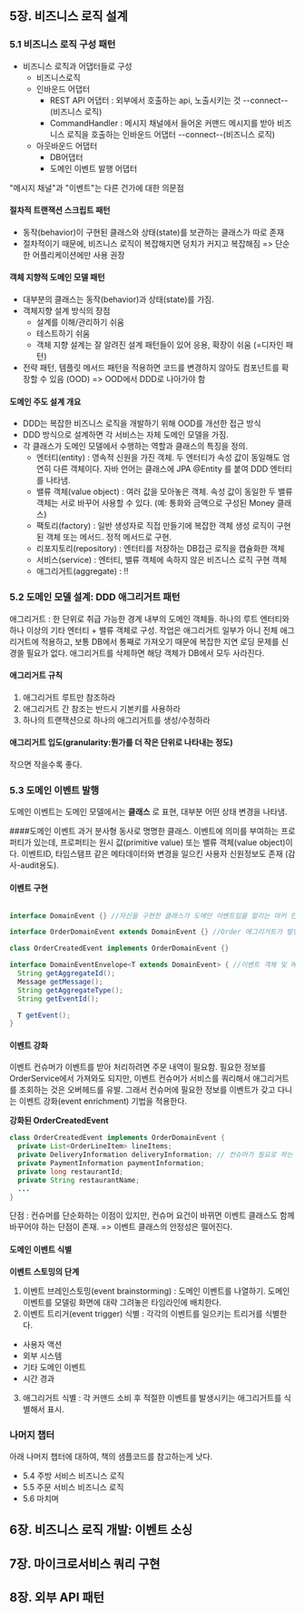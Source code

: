 

## 5장. 비즈니스 로직 설계

### 5.1 비즈니스 로직 구성 패턴
+ 비즈니스 로직과 어댑터들로 구성
  - 비즈니스로직
  - 인바운드 어댑터
    - REST API 어댑터 : 외부에서 호출하는 api, 노출시키는 것 --connect--(비즈니스 로직)
    - CommandHandler : 메시지 채널에서 들어온 커맨드 메시지를 받아 비즈니스 로직을 호출하는 인바운드 어댑터 --connect--(비즈니스 로직)
  - 아웃바운드 어댑터
    - DB어댑터
    - 도메인 이벤트 발행 어댑터

"메시지 채널"과 "이벤트"는 다른 건가에 대한 의문점

#### 절차적 트랜잭션 스크립트 패턴
- 동작(behavior)이 구현된 클래스와 상태(state)를 보관하는 클래스가 따로 존재
- 절차적이기 때문에, 비즈니스 로직이 복잡해지면 덩치가 커지고 복잡해짐 => 단순한 어플리케이션에만 사용 권장

#### 객체 지향적 도메인 모델 패턴
- 대부분의 클래스는 동작(behavior)과 상태(state)를 가짐.
- 객체지향 설계 방식의 장점
  - 설계를 이해/관리하기 쉬움
  - 테스트하기 쉬움
  - 객체 지향 설계는 잘 알려진 설계 패턴들이 있어 응용, 확장이 쉬움 (=디자인 패턴)
- 전략 패턴, 템플릿 메서드 패턴을 적용하면 코드를 변경하지 않아도 컴포넌트를 확장할 수 있음 (OOD) => OOD에서 DDD로 나아가야 함

#### 도메인 주도 설계 개요
- DDD는 복잡한 비즈니스 로직을 개발하기 위해 OOD를 개선한 접근 방식
- DDD 방식으로 설계하면 각 서비스는 자체 도메인 모델을 가짐.
- 각 클래스가 도메인 모델에서 수행하는 역할과 클래스의 특징을 정의.
  - 엔터티(entity) : 영속적 신원을 가진 객체. 두 엔터티가 속성 값이 동일해도 엄연히 다른 객체이다. 자바 언어는 클래스에 JPA @Entity 를 붙여 DDD 엔터티를 나타냄.
  - 밸류 객체(value object) : 여러 값을 모아놓은 객체. 속성 값이 동일한 두 밸류 객체는 서로 바꾸어 사용할 수 있다. (예: 통화와 금액으로 구성된 Money 클래스)
  - 팩토리(factory) : 일반 생성자로 직접 만들기에 복잡한 객체 생성 로직이 구현된 객체 또는 메서드. 정적 메서드로 구현.
  - 리포지토리(repository) : 엔터티를 저장하는 DB접근 로직을 캡슐화한 객체
  - 서비스(service) : 엔터티, 밸류 객체에 속하지 않은 비즈니스 로직 구현 객체
  - 애그리거트(aggregate) : !!


### 5.2 도메인 모델 설계: DDD 애그리거트 패턴
애그리거트 : 한 단위로 취급 가능한 경계 내부의 도메인 객체들. 하나의 루트 엔터티와 하나 이상의 기타 엔터티 + 밸류 객체로 구성.
작업은 애그리거트 일부가 아니 전체 애그리거트에 적용하고, 보통 DB에서 통째로 가져오기 때문에 복잡한 지연 로딩 문제를 신경쓸 필요가 없다.
애그리거트를 삭제하면 해당 객체가 DB에서 모두 사라진다.

#### 애그리거트 규칙
1. 애그리거트 루트만 참조하라
2. 애그리거트 간 참조는 반드시 기본키를 사용하라
3. 하나의 트랜잭션으로 하나의 애그리거트를 생성/수정하라

#### 애그리거트 입도(granularity:뭔가를 더 작은 단위로 나타내는 정도)
작으면 작을수록 좋다.


### 5.3 도메인 이벤트 발행
도메인 이벤트는 도메인 모델에서는 **클래스** 로 표현, 대부분 어떤 상태 변경을 나타냄.

####도메인 이벤트
과거 분사형 동사로 명명한 클래스. 이벤트에 의미를 부여하는 프로퍼티가 있는데, 프로퍼티는 원시 값(primitive value) 또는 밸류 객체(value object)이다.
이벤트ID, 타임스탬프 같은 메타데이터와 변경을 일으킨 사용자 신원정보도 존재 (감사-audit용도).

#### 이벤트 구현

``` java

interface DomainEvent {} //자신을 구현한 클래스가 도메인 이벤트임을 알리는 마커 인터페이스!

interface OrderDomainEvent extends DomainEvent {} //Order 애그리거트가 발행한 OrderCreatedEvent의 마커 인터페이스

class OrderCreatedEvent implements OrderDomainEvent {}

interface DomainEventEnvelope<T extends DomainEvent> { //이벤트 객체 및 메타데이터를 조회하는 메서드가 존재. 이 인터페이스는 DomainEvent를 상속한 매개변수화 객체를 받는다.
  String getAggregateId();
  Message getMessage();
  String getAggregateType();
  String getEventId();

  T getEvent();
}

```

#### 이벤트 강화
이벤트 컨슈머가 이벤트를 받아 처리하려면 주문 내역이 필요함. 필요한 정보를 OrderService에서 가져와도 되지만, 이벤트 컨슈머가 서비스를 쿼리해서 애그리거트를 조회하는 것은 오버헤드를 유발.
그래서 컨슈머에 필요한 정보를 이벤트가 갖고 다니는 이벤트 강화(event enrichment) 기법을 적용한다.

**강화된 OrderCreatedEvent**
```java
class OrderCreatedEvent implements OrderDomainEvent {
  private List<OrderLineItem> lineItems;
  private DeliveryInformation deliveryInformation; // 컨슈머가 필요로 하는 데이터
  private PaymentInformation paymentInformation;
  private long restaurantId;
  private String restaurantName;
  ...
}

```

단점 : 컨슈머를 단순화하는 이점이 있지만, 컨슈머 요건이 바뀌면 이벤트 클래스도 함께 바꾸어야 하는 단점이 존재. => 이벤트 클래스의 안정성은 떨어진다.

#### 도메인 이벤트 식별

**이벤트 스토밍의 단계**
1. 이벤트 브레인스토밍(event brainstorming) : 도메인 이벤트를 나열하기. 도메인 이벤트를 모델링 화면에 대략 그려놓은 타임라인에 배치한다.
2. 이벤트 트리거(event trigger) 식별 : 각각의 이벤트를 일으키는 트리거를 식별한다.
  - 사용자 액션
  - 외부 시스템
  - 기타 도메인 이벤트
  - 시간 경과
3. 애그리거트 식별 : 각 커맨드 소비 후 적절한 이벤트를 발생시키는 애그리거트를 식별해서 표시.


### 나머지 챕터

아래 나머지 챕터에 대하여, 책의 샘플코드를 참고하는게 낫다.

- 5.4 주방 서비스 비즈니스 로직
- 5.5 주문 서비스 비즈니스 로직
- 5.6 마치며




## 6장. 비즈니스 로직 개발: 이벤트 소싱

## 7장. 마이크로서비스 쿼리 구현

## 8장. 외부 API 패턴
